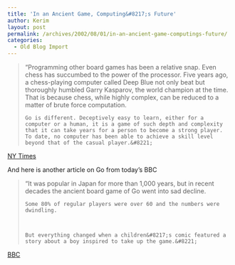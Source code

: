 ```yaml
---
title: 'In an Ancient Game, Computing&#8217;s Future'
author: Kerim
layout: post
permalink: /archives/2002/08/01/in-an-ancient-game-computings-future/
categories:
  - Old Blog Import
---
```


>   &#8220;Programming other board games has been a relative snap. Even chess has succumbed to the power of the processor. Five years ago, a chess-playing computer called Deep Blue not only beat but thoroughly humbled Garry Kasparov, the world champion at the time. That is because chess, while highly complex, can be reduced to a matter of brute force computation. 
>   
>   
>     Go is different. Deceptively easy to learn, either for a computer or a human, it is a game of such depth and complexity that it can take years for a person to become a strong player. To date, no computer has been able to achieve a skill level beyond that of the casual player.&#8221;
>   


<a href="http://www.nytimes.com/2002/08/01/technology/circuits/01GONE.html?8ict" onclick="_gaq.push(['_trackEvent', 'outbound-article', 'http://www.nytimes.com/2002/08/01/technology/circuits/01GONE.html?8ict', 'NY Times']);" >NY Times</a>

And here is another article on Go from today&#8217;s BBC


>   &#8220;It was popular in Japan for more than 1,000 years, but in recent decades the ancient board game of Go went into sad decline. 
>   
>   
>     Some 80% of regular players were over 60 and the numbers were dwindling.
>   
>   
>   
>     But everything changed when a children&#8217;s comic featured a story about a boy inspired to take up the game.&#8221;
>   


<a href="http://news.bbc.co.uk/1/hi/world/asia-pacific/2164532.stm" onclick="_gaq.push(['_trackEvent', 'outbound-article', 'http://news.bbc.co.uk/1/hi/world/asia-pacific/2164532.stm', 'BBC']);" >BBC</a>

